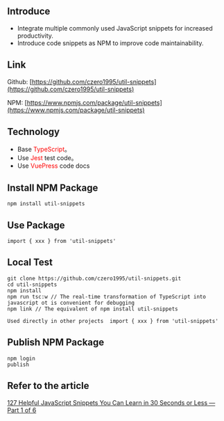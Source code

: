 
## Introduce

* Integrate multiple commonly used JavaScript snippets for increased productivity.
* Introduce code snippets as NPM to improve code maintainability.

## Link
Github:  [https://github.com/czero1995/util-snippets](https://github.com/czero1995/util-snippets)

NPM:  [https://www.npmjs.com/package/util-snippets](https://www.npmjs.com/package/util-snippets)

## Technology

* Base <font color=red>TypeScript</font>。
* Use <font color=red>Jest</font> test code。
* Use <font color=red>VuePress</font> code docs




## Install NPM Package
    npm install util-snippets

## Use Package
    import { xxx } from 'util-snippets'

## Local Test
    git clone https://github.com/czero1995/util-snippets.git
    cd util-snippets
    npm install 
    npm run tsc:w // The real-time transformation of TypeScript into javascript ot is convenient for debugging
    npm link // The equivalent of npm install util-snippets

    Used directly in other projects  import { xxx } from 'util-snippets'

## Publish NPM Package
    npm login
    publish

## Refer to the article

[127 Helpful JavaScript Snippets You Can Learn in 30 Seconds or Less — Part 1 of 6](https://medium.com/better-programming/127-helpful-javascript-snippets-you-can-learn-in-30-seconds-or-less-part-1-of-6-bc2bc890dfe5)
